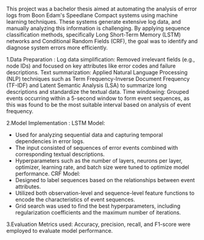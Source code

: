 This project was a bachelor thesis aimed at automating the analysis of error logs from Boon Edam's Speedlane Compact systems using machine learning techniques. These systems generate extensive log data, and manually analyzing this information is challenging. By applying sequence classification methods, specifically Long Short-Term Memory (LSTM) networks and Conditional Random Fields (CRF), the goal was to identify and diagnose system errors more efficiently.

1.Data Preparation : 
Log data simplification: Removed irrelevant fields (e.g., node IDs) and focused on key attributes like error codes and failure descriptions.
Text summarization: Applied Natural Language Processing (NLP) techniques such as Term Frequency-Inverse Document Frequency (TF-IDF) and Latent Semantic Analysis (LSA) to summarize long descriptions and standardize the textual data.
Time windowing: Grouped events occurring within a 5-second window to form event sequences, as this was found to be the most suitable interval based on analysis of event frequency.

2.Model Implementation : 
LSTM Model:
- Used for analyzing sequential data and capturing temporal dependencies in error logs.
- The input consisted of sequences of error events combined with corresponding textual descriptions.
- Hyperparameters such as the number of layers, neurons per layer, optimizer, learning rate, and batch size were tuned to optimize model performance.
CRF Model:
- Designed to label sequences based on the relationships between event attributes.
- Utilized both observation-level and sequence-level feature functions to encode the characteristics of event sequences.
- Grid search was used to find the best hyperparameters, including regularization coefficients and the maximum number of iterations.

3.Evaluation
Metrics used: Accuracy, precision, recall, and F1-score were employed to evaluate model performance.
